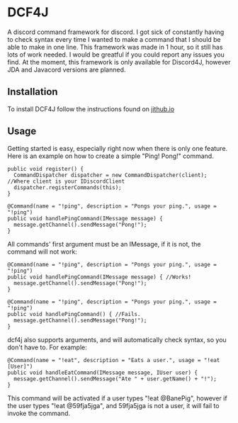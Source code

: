 # DCF4J
A discord command framework for discord. I got sick of constantly having to check syntax every time I wanted to make a command that I should be able to make in one line. This framework was made in 1 hour, so it still has lots of work needed. I would be greatful if you could report any issues you find. At the moment, this framework is only available for Discord4J, however JDA and Javacord versions are planned.

## Installation
To install DCF4J follow the instructions found on [jithub.io](https://jitpack.io/private#BanePig/dcf4j)

## Usage
Getting started is easy, especially right now when there is only one feature.
Here is an example on how to create a simple "Ping! Pong!" command.

```
public void register() {
  CommandDispatcher dispatcher = new CommandDispatcher(client); //Where client is your IDiscordClient
  dispatcher.registerCommands(this);
}

@Command(name = "!ping", description = "Pongs your ping.", usage = "!ping")
public void handlePingCommand(IMessage message) {
  message.getChannel().sendMessage("Pong!");
}
```

All commands' first argument must be an IMessage, if it is not, the command will not work:

```
@Command(name = "!ping", description = "Pongs your ping.", usage = "!ping")
public void handlePingCommand(IMessage message) { //Works!
  message.getChannel().sendMessage("Pong!");
}
```
```
@Command(name = "!ping", description = "Pongs your ping.", usage = "!ping")
public void handlePingCommand() { //Fails.
  message.getChannel().sendMessage("Pong!");
}
```

dcf4j also supports arguments, and will automatically check syntax, so you don't have to. For example:

```
@Command(name = "!eat", description = "Eats a user.", usage = "!eat [User]")
public void handleEatCommand(IMessage message, IUser user) {
  message.getChannel().sendMessage("Ate " + user.getName() + "!");
}
```

This command will be activated if a user types "!eat @BanePig", however if the user types "!eat @59fja5jga", and 59fja5jga is not a user, it will fail to invoke the command.

